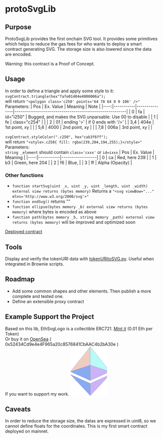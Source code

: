 # protoSvgLib

## Purpose
ProtoSvgLib provides the first onchain SVG tool. It provides some primitives which helps to reduce the gas fees for who wants to deploy a smart contract generating SVG. The storage size is also lowered since the data are encoded.

Warning: this contract is a Proof of Concept.

## Usage
In order to define a triangle and apply some style to it:  
`svgContract.triangle(hex"fafe01404e4000006a");`  
will return `"<polygon class='c250' points='64 78 64 0 0 106' />"`  
Parameters:
| Pos | Ex. Value | Meaning       | Note                      |
|----:|-----------|---------------|---------------------------------------------------------|
| 0   | fa        | id="i250"     | Bugged, and makes the SVG unparsable. Use 00 to disable |
| 1   | fe        | class="c254"  |                                                         |
| 2   | 01        | ending '>'    | if 0 ends with '/>'                                     | 
| 3,4 | 404e      | 1st point, xy |                                                         |
| 5,6 | 4000      | 2nd point, xy |                                                         |
| 7,8 | 006a      | 3rd point, xy |                                                         |

`svgContract.styleColor(".c250", hex"cab3f6ff");`  
will return `"<style>.c250{ fill: rgba(239,204,194,255);}</style>"`  
Parameters:  
`string _element` should contain `class='cxxx'` or `id=ixxx`
| Pos | Ex. Value | Meaning          |
|----:|-----------|------------------|
| 0   | ca        | Red, here 239    |
| 1   | b3        | Green, here 204  |
| 2   | f6        | Blue,            |
| 3   | ff        | Alpha (Opacity)  |

### Other functions
 - `function startSvg(uint _x, uint _y, uint _length, uint _width) external view returns (bytes memory)` Returns a `"<svg viewBow="..." mlns='http://www.w3.org/2000/svg'>"`
 - `function endSvg()` returns "</svg>"
 - `function ellipse(bytes memory _b) external view returns (bytes memory)` where bytes is encoded as above
 - `function path(bytes memory _b, string memory _path) external view returns (bytes memory)` will be improved and optimized soon

[Deployed contract](https://etherscan.io/address/0xfcd62e3c95a351493e1b7d9e8cdf1ee10d54feb6)

## Tools
Display and verify the tokenURI data with [tokenURItoSVG.py](scripts/tokenURItoSVG.py). Useful when integrated in Brownie scripts.

## Roadmap
 - Add some common shapes and other elements. Then publish a more complete and tested one.
 - Define an extensible proxy contract

## Example Support the Project
Based on this lib, EthSvgLogo is a collectible ERC721. 
[Mint it](https://etherscan.io/address/0x8c458118cbf0627c82f732979f4d03ce0a7dc1ad#writeContract) (0.01 Eth per Token)  
Or buy it on [OpenSea](https://opensea.io/collection/ethsvglogo-v2) ( 0x52434Cd9e4e4F965a20c8576841CbAAC4b2bA30e )  
If you want to support my work.
<img src="img/logoEth.svg" width="120" height="160" />
## Caveats
In order to reduce the storage size, the datas are expressed in uint8, so we cannot define floats for the coordinates.
This is my first smart contract deployed on mainnet. 

